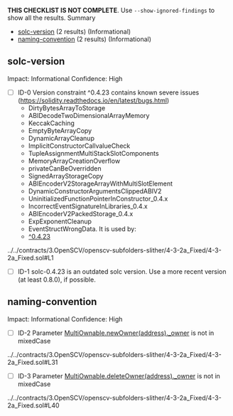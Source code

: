 **THIS CHECKLIST IS NOT COMPLETE**. Use `--show-ignored-findings` to show all the results.
Summary
 - [solc-version](#solc-version) (2 results) (Informational)
 - [naming-convention](#naming-convention) (2 results) (Informational)
## solc-version
Impact: Informational
Confidence: High
 - [ ] ID-0
Version constraint ^0.4.23 contains known severe issues (https://solidity.readthedocs.io/en/latest/bugs.html)
	- DirtyBytesArrayToStorage
	- ABIDecodeTwoDimensionalArrayMemory
	- KeccakCaching
	- EmptyByteArrayCopy
	- DynamicArrayCleanup
	- ImplicitConstructorCallvalueCheck
	- TupleAssignmentMultiStackSlotComponents
	- MemoryArrayCreationOverflow
	- privateCanBeOverridden
	- SignedArrayStorageCopy
	- ABIEncoderV2StorageArrayWithMultiSlotElement
	- DynamicConstructorArgumentsClippedABIV2
	- UninitializedFunctionPointerInConstructor_0.4.x
	- IncorrectEventSignatureInLibraries_0.4.x
	- ABIEncoderV2PackedStorage_0.4.x
	- ExpExponentCleanup
	- EventStructWrongData.
It is used by:
	- [^0.4.23](../../contracts/3.OpenSCV/openscv-subfolders-slither/4-3-2a_Fixed/4-3-2a_Fixed.sol#L1)

../../contracts/3.OpenSCV/openscv-subfolders-slither/4-3-2a_Fixed/4-3-2a_Fixed.sol#L1


 - [ ] ID-1
solc-0.4.23 is an outdated solc version. Use a more recent version (at least 0.8.0), if possible.

## naming-convention
Impact: Informational
Confidence: High
 - [ ] ID-2
Parameter [MultiOwnable.newOwner(address)._owner](../../contracts/3.OpenSCV/openscv-subfolders-slither/4-3-2a_Fixed/4-3-2a_Fixed.sol#L31) is not in mixedCase

../../contracts/3.OpenSCV/openscv-subfolders-slither/4-3-2a_Fixed/4-3-2a_Fixed.sol#L31


 - [ ] ID-3
Parameter [MultiOwnable.deleteOwner(address)._owner](../../contracts/3.OpenSCV/openscv-subfolders-slither/4-3-2a_Fixed/4-3-2a_Fixed.sol#L40) is not in mixedCase

../../contracts/3.OpenSCV/openscv-subfolders-slither/4-3-2a_Fixed/4-3-2a_Fixed.sol#L40


